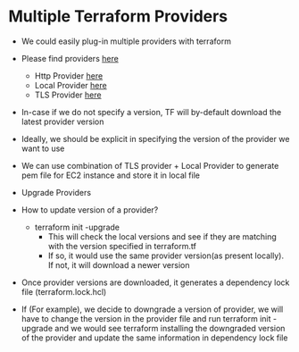 # Multiple Terraform Providers
- We could easily plug-in multiple providers with terraform
- Please find providers [here](https://registry.terraform.io/browse/providers)
    - Http Provider [here](https://registry.terraform.io/providers/hashicorp/http/latest)
    - Local Provider [here](https://registry.terraform.io/providers/hashicorp/local/latest)
    - TLS Provider [here](https://registry.terraform.io/providers/hashicorp/tls/latest/docs)
- In-case if we do not specify a version, TF will by-default download the latest provider version
- Ideally, we should be explicit in specifying the version of the provider we want to use
- We can use combination of TLS provider + Local Provider to generate pem file for EC2 instance and store it in local file

- Upgrade Providers
- How to update version of a provider?
    - terraform init -upgrade
        - This will check the local versions and see if they are matching with the version specified in terraform.tf
        - If so, it would use the same provider version(as present locally). If not, it will download a newer version

- Once provider versions are downloaded, it generates a dependency lock file (terraform.lock.hcl)
- If (For example), we decide to downgrade a version of provider, we will have to change the version in the provider file and run terraform init -upgrade and we would see terraform installing the downgraded version of the provider and update the same information in dependency lock file
 